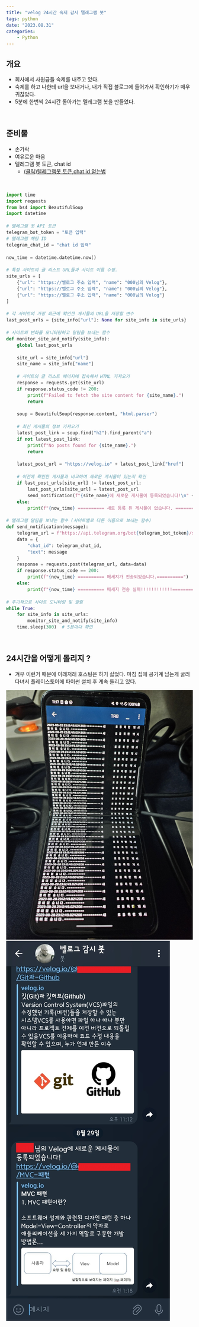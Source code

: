 ```yaml
---
title: "velog 24시간 숙제 감시 텔레그램 봇"
tags: python 
date: "2023.08.31"
categories: 
    - Python
---
```



## 개요
- 회사에서 사원급들 숙제를 내주고 있다.
- 숙제를 하고 나한테 url을 보내거나, 내가 직접 블로그에 들어가서 확인하기가 매우 귀찮았다.
- 5분에 한번씩 24시간 돌아가는 텔레그램 봇을 만들었다.

<br>

## 준비물
- 손가락
- 여유로운 마음
- 텔레그램 봇 토큰, chat id
    - [(클릭)텔레그램봇 토큰,chat id 얻는법](https://gabrielkim.tistory.com/entry/Telegram-Bot-Token-%EB%B0%8F-Chat-Id-%EC%96%BB%EA%B8%B0)

<br>

```python
import time
import requests
from bs4 import BeautifulSoup
import datetime

# 텔레그램 봇 API 토큰
telegram_bot_token = "토큰 입력"
# 텔레그램 채팅 ID
telegram_chat_id = "chat id 입력"

now_time = datetime.datetime.now()

# 특정 사이트의 글 리스트 URL들과 사이트 이름 수정.
site_urls = [
    {"url": "https://벨로그 주소 입력", "name": "000님의 Velog"},
    {"url": "https://벨로그 주소 입력", "name": "000님의 Velog"},
    {"url": "https://벨로그 주소 입력", "name": "000님의 Velog"}
]

# 각 사이트의 가장 최근에 확인한 게시물의 URL을 저장할 변수
last_post_urls = {site_info["url"]: None for site_info in site_urls}

# 사이트의 변화를 모니터링하고 알림을 보내는 함수
def monitor_site_and_notify(site_info):
    global last_post_urls

    site_url = site_info["url"]
    site_name = site_info["name"]

    # 사이트의 글 리스트 페이지에 접속해서 HTML 가져오기
    response = requests.get(site_url)
    if response.status_code != 200:
        print(f"Failed to fetch the site content for {site_name}.")
        return

    soup = BeautifulSoup(response.content, "html.parser")

    # 최신 게시물의 정보 가져오기
    latest_post_link = soup.find("h2").find_parent("a")
    if not latest_post_link:
        print(f"No posts found for {site_name}.")
        return

    latest_post_url = "https://velog.io" + latest_post_link["href"]

    # 이전에 확인한 게시물과 비교하여 새로운 게시물이 있는지 확인
    if last_post_urls[site_url] != latest_post_url:
        last_post_urls[site_url] = latest_post_url
        send_notification(f"{site_name}에 새로운 게시물이 등록되었습니다!\n" + last_post_urls[site_url])
    else:
        print(f"{now_time} ========== 새로 등록 된 게시물이 없습니다. ==========")

# 텔레그램 알림을 보내는 함수 (사이트별로 다른 이름으로 보내는 함수)
def send_notification(message):
    telegram_url = f"https://api.telegram.org/bot{telegram_bot_token}/sendMessage"
    data = {
        "chat_id": telegram_chat_id,
        "text": message
    }
    response = requests.post(telegram_url, data=data)
    if response.status_code == 200:
        print(f"{now_time} ========== 메세지가 전송되었습니다.==========")
    else:
        print(f"{now_time} ========== 메세지 전송 실패!!!!!!!!!!!!==========")

# 주기적으로 사이트 모니터링 및 알림
while True:
    for site_info in site_urls:
        monitor_site_and_notify(site_info)
    time.sleep(300)  # 5분마다 확인

```

<br>

## 24시간을 어떻게 돌리지 ?
- 겨우 이런거 때문에 이래저래 호스팅은 하기 싫었다. 마침 집에 공기계 남는게 굴러다녀서 플레이스토어에 파이썬 설치 후 계속 돌리고 있다.

![](/assets/images/bot_2023_1.jpg)
![](/assets/images/bot_2023_3.jpg)
